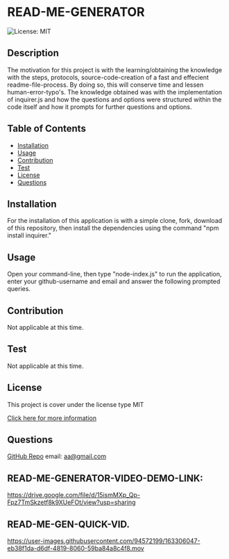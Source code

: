
# READ-ME-GENERATOR
![License: MIT](https://img.shields.io/badge/License-MIT-yellow.svg)
## Description
The motivation for this project is with the learning/obtaining the knowledge with the steps, protocols, source-code-creation of a fast and effecient readme-file-process.  By doing so, this will conserve time and lessen human-error-typo's. The knowledge obtained was with the implementation of inquirer.js and how the questions and options were structured within the code itself and how it prompts for further questions and options.
## Table of Contents
- [Installation](#installation)
- [Usage](#usage)
- [Contribution](#contribution)
- [Test](#test)
- [License](#license)
- [Questions](#questions)
## Installation
For the installation of this application is with a simple clone, fork, download of this repository, then install the dependencies using the command "npm install inquirer."
## Usage
Open your command-line, then type "node-index.js" to run the application, enter your github-username and email and answer the following prompted queries.
## Contribution
Not applicable at this time.
## Test
Not applicable at this time.
## License
This project is cover under the license type MIT
      
[Click here for more information](https://opensource.org/licenses/MIT)
## Questions
[GitHub Repo](https://github.com/andres-abreu)
email: aa@gmail.com

## READ-ME-GENERATOR-VIDEO-DEMO-LINK:
https://drive.google.com/file/d/15ismMXp_Qp-Fpz7TmSkzetf8k9XUeFOt/view?usp=sharing

## READ-ME-GEN-QUICK-VID.
https://user-images.githubusercontent.com/94572199/163306047-eb38f1da-d6df-4819-8060-59ba84a8c4f8.mov

